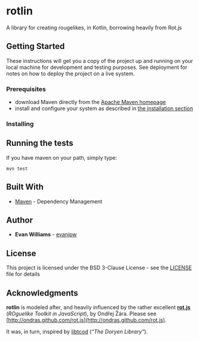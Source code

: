 # rotlin
A library for creating rougelikes, in Kotlin, borrowing heavily from Rot.js

## Getting Started

These instructions will get you a copy of the project up and running on your local machine for development and testing purposes. See deployment for notes on how to deploy the project on a live system.

### Prerequisites

 * download Maven directly from the [Apache Maven homepage](http://maven.apache.org/download.html)
 * install and configure your system as described in [the installation section](http://maven.apache.org/download.html#Installation)

### Installing

## Running the tests

If you have maven on your path, simply type:

	mvn test

## Built With

* [Maven](https://maven.apache.org/) - Dependency Management

## Author

* **Evan Williams** -  [evanjpw](https://github.com/evanjpw)

## License

This project is licensed under the BSD 3-Clause License - see the [LICENSE](LICENSE) file for details

## Acknowledgments

**rotlin** is modeled after, and heavily influenced by the rather excellent
 **[rot.js](https://github.com/ondras/rot.js)** \(_ROguelike Toolkit in JavaScript_\), by Ondřej Žára. Please see [http://ondras.github.com/rot.js](http://ondras.github.com/rot.js).

It was, in turn, inspired by [libtcod](http://roguecentral.org/doryen/libtcod/) \(_“The Doryen Library”_\).